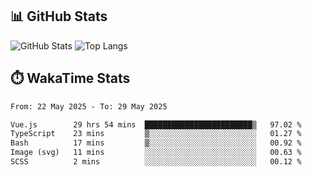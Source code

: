 ## 📊 GitHub Stats
![GitHub Stats](https://github-readme-stats.vercel.app/api?username=fe-brweb&show_icons=true&theme=shades-of-purple)
![Top Langs](https://github-readme-stats.vercel.app/api/top-langs/?username=fe-brweb&layout=compact&theme=shades-of-purple)

## ⏱️ WakaTime Stats
<!--START_SECTION:waka-->

```txt
From: 22 May 2025 - To: 29 May 2025

Vue.js        29 hrs 54 mins  ████████████████████████▒   97.02 %
TypeScript    23 mins         ▒░░░░░░░░░░░░░░░░░░░░░░░░   01.27 %
Bash          17 mins         ▒░░░░░░░░░░░░░░░░░░░░░░░░   00.92 %
Image (svg)   11 mins         ░░░░░░░░░░░░░░░░░░░░░░░░░   00.63 %
SCSS          2 mins          ░░░░░░░░░░░░░░░░░░░░░░░░░   00.12 %
```

<!--END_SECTION:waka-->
